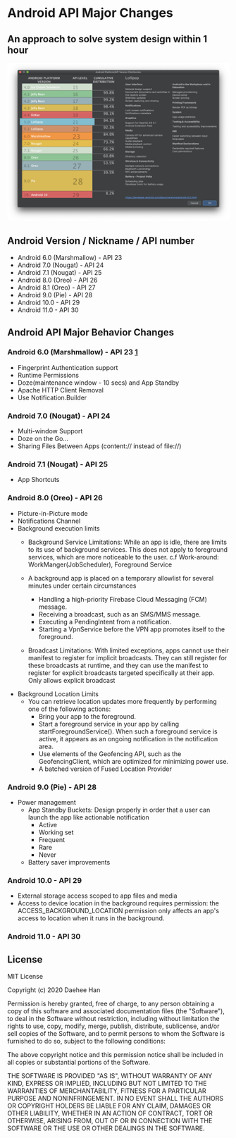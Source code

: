 # Android API Major Changes

## An approach to solve system design within 1 hour
![Android API](API_version.png)

## Android Version / Nickname / API number
- Android 6.0 (Marshmallow) - API 23
- Android 7.0 (Nougat) - API 24
- Android 7.1 (Nougat) - API 25
- Android 8.0 (Oreo) - API 26
- Android 8.1 (Oreo) - API 27
- Android 9.0 (Pie) - API 28
- Android 10.0 - API 29
- Android 11.0 - API 30

## Android API Major Behavior Changes
### Android 6.0 (Marshmallow) - API 23 [1]
- Fingerprint Authentication support
- Runtime Permissions
- Doze(maintenance window - 10 secs) and App Standby
- Apache HTTP Client Removal
- Use Notification.Builder
 
### Android 7.0 (Nougat) - API 24
- Multi-window Support
- Doze on the Go...
- Sharing Files Between Apps (content:// instead of file://)

### Android 7.1 (Nougat) - API 25
- App Shortcuts

### Android 8.0 (Oreo) - API 26
- Picture-in-Picture mode
- Notifications Channel
- Background execution limits
    - Background Service Limitations: While an app is idle, there are limits to its use of background services. This does not apply to foreground services, which are more noticeable to the user. c.f Work-around: WorkManger(JobScheduler), Foreground Service    
    - A background app is placed on a temporary allowlist for several minutes under certain circumstances
        - Handling a high-priority Firebase Cloud Messaging (FCM) message.
        - Receiving a broadcast, such as an SMS/MMS message.
        - Executing a PendingIntent from a notification.
        - Starting a VpnService before the VPN app promotes itself to the foreground.
        
    - Broadcast Limitations: With limited exceptions, apps cannot use their manifest to register for implicit broadcasts. They can still register for these broadcasts at runtime, and they can use the manifest to register for explicit broadcasts targeted specifically at their app.
    Only allows explicit broadcast  
- Background Location Limits
    - You can retrieve location updates more frequently by performing one of the following actions:
        - Bring your app to the foreground.
        - Start a foreground service in your app by calling startForegroundService(). When such a foreground service is active, it appears as an ongoing notification in the notification area.
        - Use elements of the Geofencing API, such as the GeofencingClient, which are optimized for minimizing power use.
        - A batched version of Fused Location Provider  

### Android 9.0 (Pie) - API 28
- Power management
    - App Standby Buckets: Design properly in order that a user can launch the app like actionable notification
        - Active
        - Working set
        - Frequent
        - Rare
        - Never
    - Battery saver improvements
    
### Android 10.0 - API 29
- External storage access scoped to app files and media
- Access to device location in the background requires permission: the ACCESS_BACKGROUND_LOCATION permission only affects an app's access to location when it runs in the background.

### Android 11.0 - API 30


License
-------
MIT License

Copyright (c) 2020 Daehee Han

Permission is hereby granted, free of charge, to any person obtaining a copy
of this software and associated documentation files (the "Software"), to deal
in the Software without restriction, including without limitation the rights
to use, copy, modify, merge, publish, distribute, sublicense, and/or sell
copies of the Software, and to permit persons to whom the Software is
furnished to do so, subject to the following conditions:

The above copyright notice and this permission notice shall be included in all
copies or substantial portions of the Software.

THE SOFTWARE IS PROVIDED "AS IS", WITHOUT WARRANTY OF ANY KIND, EXPRESS OR
IMPLIED, INCLUDING BUT NOT LIMITED TO THE WARRANTIES OF MERCHANTABILITY,
FITNESS FOR A PARTICULAR PURPOSE AND NONINFRINGEMENT. IN NO EVENT SHALL THE
AUTHORS OR COPYRIGHT HOLDERS BE LIABLE FOR ANY CLAIM, DAMAGES OR OTHER
LIABILITY, WHETHER IN AN ACTION OF CONTRACT, TORT OR OTHERWISE, ARISING FROM,
OUT OF OR IN CONNECTION WITH THE SOFTWARE OR THE USE OR OTHER DEALINGS IN THE
SOFTWARE.

[1]:https://developer.android.com/about/versions/marshmallow/android-6.0-changes
